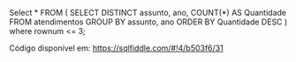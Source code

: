 Select * FROM 
  (
  SELECT DISTINCT assunto, ano, COUNT(*) AS Quantidade
  FROM atendimentos
  GROUP BY assunto, ano ORDER BY Quantidade DESC
  )
where rownum <= 3;

Código disponível em: https://sqlfiddle.com/#!4/b503f6/31